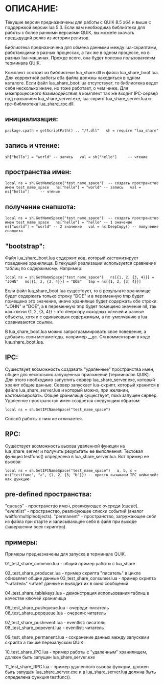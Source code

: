 ОПИСАНИЕ:
=========

Текущие версии предназначены для работы с QUIK 8.5 x64 и выше с поддержкой версии lua 5.3. Если вам необходима 
библиотека для работы с более ранними версиями QUIK, вы можете скачать предыдущий релиз из истории релизов.

Библиотека предназначена для обмена данными между lua-скриптами, работающими в разных процессах, а так же в 
одном процессе, но в разных lua-машинах. Прежде всего, она будет полезна пользователям терминала QUIK.

Комплект состоит из библиотеки lua_share.dll и файла lua_share_boot.lua. Для корректной работы оба файла должны 
находиться в одном каталоге. Если файл lua_share_boot.lua отсутствует, то библиотека ведет себя несколько иначе, 
но тоже работает, о чем ниже. Для межпроцессного взаимодействия в комплект так же входит IPC-сервер под названием
lua_share_server.exe, lua-скрипт lua_share_server.lua и rpc-библиотека lua_share_rpc.dll.

инициализация:
--------------

`
package.cpath = getScriptPath() .. "/?.dll"  
sh = require "lua_share"
`

запись и чтение:
----------------

`
sh["hello"] = "world" -- запись  
val = sh["hello"]     -- чтение
`

пространства имен:
------------------

`
local ns = sh.GetNameSpace("test_name_space")  -- создать пространство имен test_name_space  
ns["hello"] = "world" -- запись  
val = ns["hello"]     -- чтение
`

получение снапшота:
-------------------

`
local ns = sh.GetNameSpace("test_name_space")  -- создать пространство имен test_name_space  
ns["hello"] = "hello" -- 1 значение  
ns["world"] = "world" -- 2 значение  
val = ns:DeepCopy() -- получение снапшота
`

"bootstrap":
------------

Файл lua_share_boot.lua содержит код, который кастомизирует поведение хранилища. В текущей реализации 
используется  сравнение таблиц по содержимому. Например:

`
local ns = sh.GetNameSpace("test_name_space")  
ns[{1, 2, {3, 4}}] = "JOHN"  
ns[{1, 2, {3, 4}}] = "DOE"  
tmp = ns[{1, 2, {3, 4}}]
`

Если файл lua_share_boot.lua существует, то в результате хранилище будет содержать только строку 
"DOE" и в переменную tmp будет помещено это значение, иначе хранилице будет содержать обе строки: 
"JOHN" и "DOE", а в переменную tmp будет помещено значение nil, так как ключи {1, 2, {3, 4}} - это 
deepcopy исходных ключей и разные объекты, хотя и с одинаковым содержимым, а по-умолчанию в lua 
сравниваются ссылки.

В lua_share_boot.lua можно запрограммировать свое поведение, а добавить свои метаметоды, например __gc. 
См комментарии в коде lua_share_boot.lua.


IPC:
----

Существует возможность создавать "удаленные" пространства имен, общие для нескольких запущенных приложений 
(терминалов QUIK). Для этого необходимо запустить сервер lua_share_server.exe, который хранит общие данные. 
Сервер запускает lua-скрипт, который хранится в файле lua_share_server.lua и который можно, при желании, 
кастомизировать. Общее хранилище существует, пока запущен сервер. Удаленное пространство имен создается 
следующим образом:

`
local ns = sh.GetIPCNameSpace("test_name_space")
`

Способ работы с ним не отличается.


RPC:
----

Существует возможность вызова удаленной функции на lua_share_server и получить результаты ее выполнения.
Тестовая функция testfunc() определена в lua_share_server.lua. Вот пример ее вызова:

`
local ns = sh.GetIPCNameSpace("test_name_space")  
a, b, c = ns("testfunc", "a", {1, 2, {3, "b"}}) -- просто вызываем IPC неймспейс как функцию
`

pre-defined пространства:
-------------------------

"queues"    - пространство имен, реализующее очереди (queue).
"eventlist" - пространство, реализующее списки событий (аналог waitformultipleobjects).
"permanent" - пространство, загружающее себя из файла при старте и записывающее себя в файл при
              выходе (завершении всех скриптов).


примеры:
--------

Примеры предназначены для запуска в терминале QUIK.

01_test_share_common.lua      - общий пример работы с lua_share

02_test_share_producer.lua    - пример скрипта "писатель" в цикле обновляет общие данные
03_test_share_consumer.lua    - пример скрипта "читатель" читает данные и выводит их в окно сообщений

04_test_share_tablekeys.lua   - демонстрация использования таблиц в качестве ключей хранилища

05_test_share_pushqueue.lua   - очереди: писатель
06_test_share_popqueue.lua    - очерели: читатель

07_test_share_pushevent.lua   - eventlist: писатель
08_test_share_popevent.lua    - eventlist: читатель

09_test_share_permanent.lua   - сохранение данных между запусками скрипта а так же перезапуском QUIK

10_test_share_IPC.lua         - пример работы с "удаленным" хранилищем, должен быть запущен lua_share_server.exe

11_test_share_RPC.lua         - пример удаленного вызова функции, должен быть запущен lua_share_server.exe и
                                в lua_share_server.lua должна быть определена функция  testfunc().
